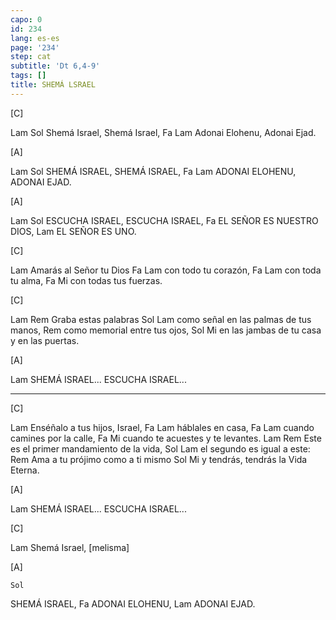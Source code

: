```yaml
---
capo: 0
id: 234
lang: es-es
page: '234'
step: cat
subtitle: 'Dt 6,4-9'
tags: []
title: SHEMÁ LSRAEL
---
```


[C]

Lam               Sol
Shemá Israel, Shemá Israel,
    Fa                   Lam
Adonai Elohenu, Adonai Ejad.

[A]

Lam               Sol
SHEMÁ ISRAEL, SHEMÁ ISRAEL,
    Fa                   Lam
ADONAI ELOHENU, ADONAI EJAD.

[A]

Lam                 Sol
ESCUCHA ISRAEL, ESCUCHA ISRAEL,
      Fa
EL SEÑOR ES NUESTRO DIOS,
            Lam
EL SEÑOR ES UNO.

[C]

Lam
Amarás al Señor tu Dios
     Fa          Lam
con todo tu corazón,
     Fa     Lam
con toda tu alma,
     Fa        Mi
con todas tus fuerzas.

[C]

Lam          Rem
Graba estas palabras
        Sol                      Lam
como señal en las palmas de tus manos,
                        Rem
como memorial entre tus ojos,
        Sol                        Mi
en las jambas de tu casa y en las puertas.

[A]

Lam
SHEMÁ ISRAEL...
ESCUCHA ISRAEL...

---

[C]

Lam
Enséñalo a tus hijos, Israel,
Fa           Lam
háblales en casa,
          Fa           Lam
cuando camines por la calle,
            Fa             Mi
cuando te acuestes y te levantes.
Lam                                  Rem
Este es el primer mandamiento de la vida,
      Sol             Lam
el segundo es igual a este:
                  Rem
Ama a tu prójimo como a ti mismo
       Sol                   Mi
y tendrás, tendrás la Vida Eterna.

[A]

Lam
SHEMÁ ISRAEL...
ESCUCHA ISRAEL...

[C]

Lam
Shemá Israel, [melisma]

[A]

    Sol
SHEMÁ ISRAEL,
    Fa
ADONAI ELOHENU,
         Lam
ADONAI EJAD.

